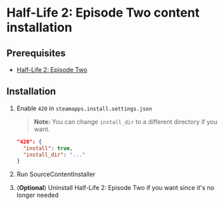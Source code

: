 # Half-Life 2: Episode Two content installation

## Prerequisites

- [Half-Life 2: Episode Two](../../../game-installation/game-installation/half-life-2-episode-two.md)

## Installation

1. Enable `420` in `steamapps.install.settings.json`

   > **Note:** You can change `install_dir` to a different directory if you want.

   ```json
   "420": {
     "install": true,
     "install_dir": "..."
   }
   ```

2. Run SourceContentInstaller
3. (**Optional**) Uninstall Half-Life 2: Episode Two if you want since it's no longer needed
